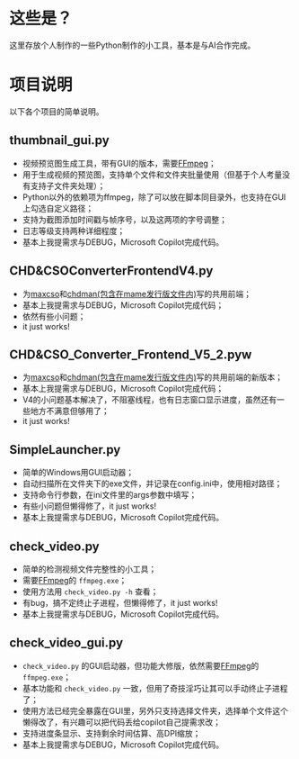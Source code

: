 # 这些是？

这里存放个人制作的一些Python制作的小工具，基本是与AI合作完成。

# 项目说明

以下各个项目的简单说明。

## thumbnail_gui.py

- 视频预览图生成工具，带有GUI的版本，需要[FFmpeg](https://ffmpeg.org)；
- 用于生成视频的预览图，支持单个文件和文件夹批量使用（但基于个人考量没有支持子文件夹处理）；
- Python以外的依赖项为ffmpeg，除了可以放在脚本同目录外，也支持在GUI上勾选自定义路径；
- 支持为截图添加时间戳与帧序号，以及这两项的字号调整；
- 日志等级支持两种详细程度；
- 基本上我提需求与DEBUG，Microsoft Copilot完成代码。

## CHD&CSOConverterFrontendV4.py

- 为[maxcso](https://github.com/unknownbrackets/maxcso)和[chdman(包含在mame发行版文件内)](https://docs.mamedev.org/tools/chdman.html)写的共用前端；
- 基本上我提需求与DEBUG，Microsoft Copilot完成代码；
- 依然有些小问题；
- it just works!

## CHD&CSO_Converter_Frontend_V5_2.pyw

- 为[maxcso](https://github.com/unknownbrackets/maxcso)和[chdman(包含在mame发行版文件内)](https://docs.mamedev.org/tools/chdman.html)写的共用前端的新版本；
- 基本上我提需求与DEBUG，Microsoft Copilot完成代码；
- V4的小问题基本解决了，不阻塞线程，也有日志窗口显示进度，虽然还有一些地方不满意但够用了；
- it just works!

## SimpleLauncher.py

- 简单的Windows用GUI启动器；
- 自动扫描所在文件夹下的exe文件，并记录在config.ini中，使用相对路径；
- 支持命令行参数，在ini文件里的args参数中填写；
- 有些小问题但懒得修了，it just works!
- 基本上我提需求与DEBUG，Microsoft Copilot完成代码。

## check_video.py

- 简单的检测视频文件完整性的小工具；
- 需要[FFmpeg](https://ffmpeg.org)的 `ffmpeg.exe`；
- 使用方法用 `check_video.py -h` 查看；
- 有bug，搞不定终止子进程，但懒得修了，it just works!
- 基本上我提需求与DEBUG，Microsoft Copilot完成代码。

## check_video_gui.py

- `check_video.py` 的GUI启动器，但功能大修版，依然需要[FFmpeg](https://ffmpeg.org)的 `ffmpeg.exe`；
- 基本功能和 `check_video.py` 一致，但用了奇技淫巧让其可以手动终止子进程了；
- 使用方法已经完全暴露在GUI里，另外只支持选择文件夹，选择单个文件这个懒得改了，有兴趣可以把代码丢给copilot自己提需求改；
- 支持进度条显示、支持剩余时间估算、高DPI缩放；
- 基本上我提需求与DEBUG，Microsoft Copilot完成代码。
